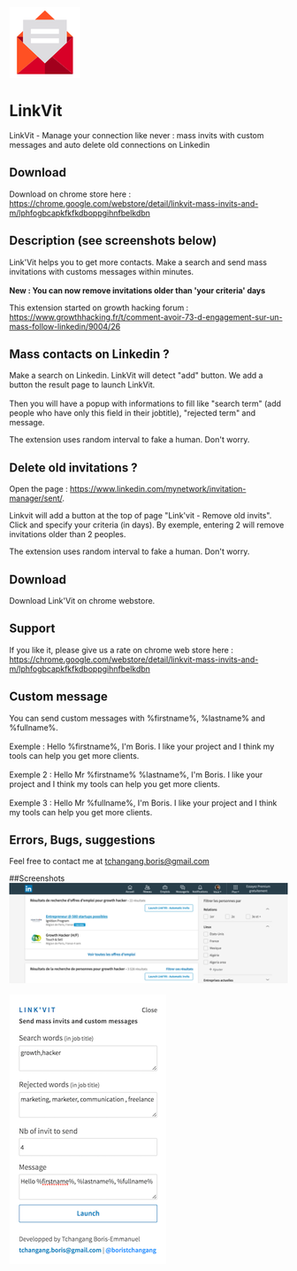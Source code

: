 ![alt text](icons/icon128.png "App icon")
<br>
# LinkVit 
LinkVit - Manage your connection like never : mass invits with custom messages and auto delete old connections on Linkedin

## Download
Download on chrome store here : https://chrome.google.com/webstore/detail/linkvit-mass-invits-and-m/lphfogbcapkfkfkdboppgihnfbelkdbn

## Description (see screenshots below)
Link'Vit helps you to get more contacts. Make a search and send mass invitations with customs messages within minutes.<br><br>
<b>New : You can now remove invitations older than 'your criteria' days</b>

This extension started on growth hacking forum : https://www.growthhacking.fr/t/comment-avoir-73-d-engagement-sur-un-mass-follow-linkedin/9004/26

## Mass contacts on Linkedin ?
Make a search on Linkedin. LinkVit will detect "add" button. We add a button the result page to launch LinkVit.<br><br>
Then you will have a popup with informations to fill like "search term" (add people who have only this field in their jobtitle), "rejected term" and message.

The extension uses random interval to fake a human. Don't worry.

## Delete old invitations ?
Open the page : https://www.linkedin.com/mynetwork/invitation-manager/sent/.

Linkvit will add a button at the top of page "Link'vit - Remove old invits". Click and specify your criteria (in days). By exemple, entering 2 will remove invitations older than 2 peoples. 

The extension uses random interval to fake a human. Don't worry.

## Download
Download Link'Vit on chrome webstore. 

## Support
If you like it, please give us a rate on chrome web store here : https://chrome.google.com/webstore/detail/linkvit-mass-invits-and-m/lphfogbcapkfkfkdboppgihnfbelkdbn

## Custom message
You can send custom messages with %firstname%, %lastname% and %fullname%. <br><br>
Exemple : Hello %firstname%, I'm Boris. I like your project and I think my tools can help you get more clients.<br><br>
Exemple 2 : Hello Mr %firstname% %lastname%, I'm Boris. I like your project and I think my tools can help you get more clients.<br><br>
Exemple 3 : Hello Mr %fullname%, I'm Boris. I like your project and I think my tools can help you get more clients.

## Errors, Bugs, suggestions
Feel free to contact me at tchangang.boris@gmail.com

##Screenshots
![alt text](screenshots/linkvit_screenshots_bis.png "Two buttons added on search results page")
<br><br>
![alt text](screenshots/linkvit_screenshots.png "Popup with infos to fill")

